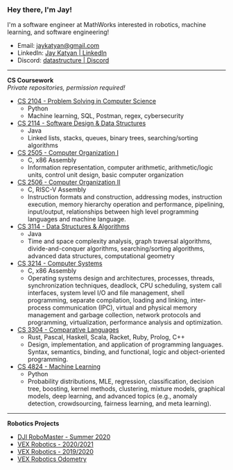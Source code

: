 ### Hey there, I'm Jay!
I'm a software engineer at MathWorks interested in robotics, machine learning, and software engineering!

- Email: jaykatyan@gmail.com
- LinkedIn: [Jay Katyan | LinkedIn](https://www.linkedin.com/in/jkatyan/)
- Discord: [datastructure | Discord](https://discordapp.com/users/297524766770987018)

---

**CS Coursework**  
*Private repositories, permission required!*

- [CS 2104 - Problem Solving in Computer Science](https://github.com/Jkatyan/CS-2104)
  - Python
  - Machine learning, SQL, Postman, regex, cybersecurity
- [CS 2114 - Software Design & Data Structures](https://github.com/Jkatyan/CS-2114)
  - Java
  - Linked lists, stacks, queues, binary trees, searching/sorting algorithms
- [CS 2505 - Computer Organization I](https://github.com/Jkatyan/CS-2505)
  - C, x86 Assembly
  - Information representation, computer arithmetic, arithmetic/logic units, control unit design, basic computer organization
- [CS 2506 - Computer Organization II](https://github.com/Jkatyan/CS-2506)
  - C, RISC-V Assembly
  - Instruction formats and construction, addressing modes, instruction execution, memory hierarchy operation and performance, pipelining, input/output, relationships between high level programming languages and machine language.
- [CS 3114 - Data Structures & Algorithms](https://github.com/Jkatyan/CS-3114)
  - Java
  - Time and space complexity analysis, graph traversal algorithms, divide-and-conquer algorithms, searching/sorting algorithms, advanced data structures, computational geometry
- [CS 3214 - Computer Systems](https://github.com/Jkatyan/CS-3214)
  - C, x86 Assembly
  - Operating systems design and architectures, processes, threads, synchronization techniques, deadlock, CPU scheduling, system call interfaces, system level I/O and file management, shell programming, separate compilation, loading and linking, inter-process communication (IPC), virtual and physical memory management and garbage collection, network protocols and programming, virtualization, performance analysis and optimization.
- [CS 3304 - Comparative Languages](https://github.com/Jkatyan/CS-3304)  
  - Rust, Pascal, Haskell, Scala, Racket, Ruby, Prolog, C++ 
  - Design, implementation, and application of programming languages. Syntax, semantics, binding, and functional, logic and object-oriented programming. 
- [CS 4824 - Machine Learning](https://github.com/Jkatyan/CS-4824)
  - Python
  - Probability distributions, MLE, regression, classification, decision tree, boosting, kernel methods, clustering, mixture models, graphical models, deep learning, and advanced topics (e.g., anomaly detection, crowdsourcing, fairness learning, and meta learning).

---

**Robotics Projects**

- [DJI RoboMaster - Summer 2020](https://github.com/Jkatyan/DJI-Robomaster-2020)
- [VEX Robotics - 2020/2021](https://github.com/Jkatyan/2602H-2020-2021)
- [VEX Robotics - 2019/2020](https://github.com/Jkatyan/2602H-2019-2020)
- [VEX Robotics Odometry](https://github.com/Jkatyan/Odometry)

